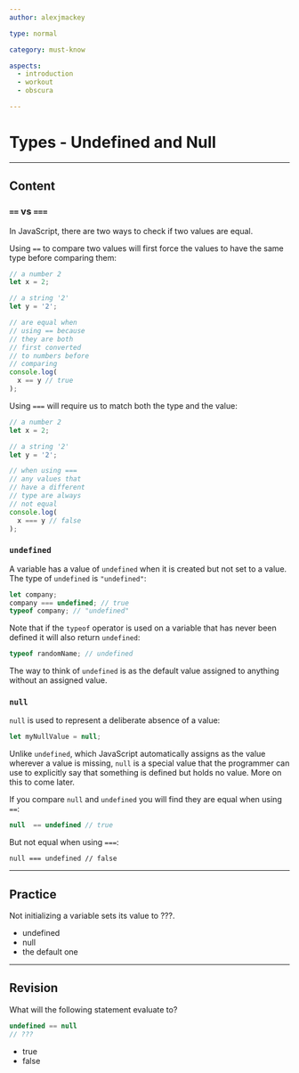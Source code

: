 ```yaml
---
author: alexjmackey

type: normal

category: must-know

aspects:
  - introduction
  - workout
  - obscura

---
```


# Types - Undefined and Null

---
## Content

### `==` vs `===`

In JavaScript, there are two ways to check if two values are equal. 

Using `==` to compare two values will first force the values to have the same type before comparing them:

```js
// a number 2
let x = 2; 

// a string '2'
let y = '2';

// are equal when
// using == because
// they are both
// first converted
// to numbers before
// comparing
console.log(
  x == y // true
);
```

Using `===` will require us to match both the type and the value:

```js
// a number 2
let x = 2; 

// a string '2'
let y = '2';

// when using ===
// any values that
// have a different
// type are always
// not equal
console.log(
  x === y // false
);
```

### `undefined`

A variable has a value of `undefined` when it is created but not set to a value. The type of `undefined` is `"undefined"`:

```js
let company;
company === undefined; // true
typeof company; // "undefined"
```

Note that if the `typeof` operator is used on a variable that has never been defined it will also return `undefined`:

```js
typeof randomName; // undefined
```

The way to think of `undefined` is as the default value assigned to anything without an assigned value.

### `null`

`null` is used to represent a deliberate absence of a value:

```js
let myNullValue = null;
```

Unlike `undefined`, which JavaScript automatically assigns as the value wherever a value is missing, `null` is a special value that the programmer can use to explicitly say that something is defined but holds no value. More on this to come later.

If you compare `null` and `undefined` you will find they are equal when using `==`:

```js
null  == undefined // true
```

But not equal when using `===`:

```
null === undefined // false
```

---
## Practice

Not initializing a variable sets its value to ???.


* undefined
* null
* the default one

---
## Revision

What will the following statement evaluate to?

```js
undefined == null
// ???
```

* true
* false
 
